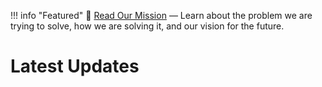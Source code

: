 !!! info "Featured"
    🚀 [Read Our Mission](./our-mission.md/) — Learn about the problem we are trying to solve, how we are solving it, and our vision for the future.

# Latest Updates
